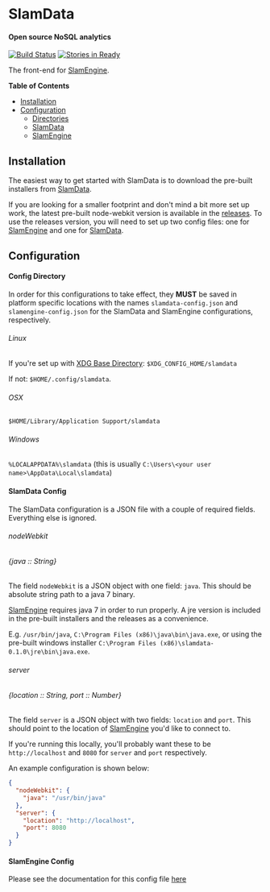 # SlamData
#### Open source NoSQL analytics

[![Build Status](https://travis-ci.org/slamdata/slamdata.svg?branch=master)](https://travis-ci.org/slamdata/slamdata)
[![Stories in Ready](https://badge.waffle.io/slamdata/slamdata.png?label=ready&title=Ready)](https://waffle.io/slamdata/slamdata)

The front-end for [SlamEngine][SlamEngine].

**Table of Contents**

* [Installation](#installation)
* [Configuration](#configuration)
    * [Directories](#config-directory)
    * [SlamData](#slamdata-config)
    * [SlamEngine](#slamengine-config)

## Installation

The easiest way to get started with SlamData is to download the pre-built installers from [SlamData][SlamData].

If you are looking for a smaller footprint and don't mind a bit more set up work, the latest pre-built node-webkit version is available in the [releases][releases].
To use the releases version, you will need to set up two config files: one for [SlamEngine](#slamengine-config) and one for [SlamData](#slamdata-config).

## Configuration

#### Config Directory

In order for this configurations to take effect, they **MUST** be saved in platform specific locations with the names `slamdata-config.json` and `slamengine-config.json` for the SlamData and SlamEngine configurations, respectively.

###### Linux

If you're set up with [XDG Base Directory][base-dir]: `$XDG_CONFIG_HOME/slamdata`

If not: `$HOME/.config/slamdata`.

###### OSX

`$HOME/Library/Application Support/slamdata`

###### Windows

`%LOCALAPPDATA%\slamdata` (this is usually `C:\Users\<your user name>\AppData\Local\slamdata`)

#### SlamData Config

The SlamData configuration is a JSON file with a couple of required fields.
Everything else is ignored.

###### nodeWebkit
###### {java :: String}

The field `nodeWebkit` is a JSON object with one field: `java`.
This should be absolute string path to a java 7 binary.

[SlamEngine][SlamEngine] requires java 7 in order to run properly.
A jre version is included in the pre-built installers and the releases as a convenience.

E.g. `/usr/bin/java`, `C:\Program Files (x86)\java\bin\java.exe`, or using the pre-built windows installer `C:\Program Files (x86)\slamdata-0.1.0\jre\bin\java.exe`.

###### server
###### {location :: String, port :: Number}

The field `server` is a JSON object with two fields: `location` and `port`.
This should point to the location of [SlamEngine][SlamEngine] you'd like to connect to.

If you're running this locally, you'll probably want these to be `http://localhost` and `8080` for `server` and `port` respectively.

An example configuration is shown below:

```json
{
  "nodeWebkit": {
    "java": "/usr/bin/java"
  },
  "server": {
    "location": "http://localhost",
    "port": 8080
  }
}
```

#### SlamEngine Config

Please see the documentation for this config file [here][SlamEngine-Config-Documentation]

[base-dir]: http://standards.freedesktop.org/basedir-spec/basedir-spec-latest.html
[releases]: https://github.com/slamdata/slamdata/releases/latest
[SlamData]: http://slamdata.com/
[SlamEngine]: https://github.com/slamdata/slamengine
[SlamEngine-Config-Documentation]: https://github.com/slamdata/slamengine#configure
